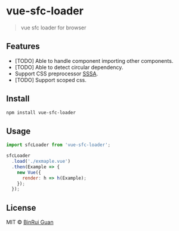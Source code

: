 # vue-sfc-loader
> vue sfc loader for browser

## Features

+ [TODO] Able to handle component importing other components.
+ [TODO] Able to detect circular dependency.
+ Support CSS preprocessor [SSSA](https://github.com/differui/sssa).
+ [TODO] Support scoped css.

## Install

```bash
npm install vue-sfc-loader
```

## Usage

```javascript
import sfcLoader from 'vue-sfc-loader';

sfcLoader
  .load('./exmaple.vue')
  .then(Example => {
    new Vue({
      render: h => h(Example);
    });
  });
```

## License

MIT &copy; [BinRui Guan](mailto:differui@gmail.com)
